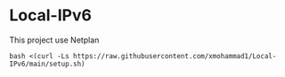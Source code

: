 # Local-IPv6
This project use Netplan
```
bash <(curl -Ls https://raw.githubusercontent.com/xmohammad1/Local-IPv6/main/setup.sh)
```

